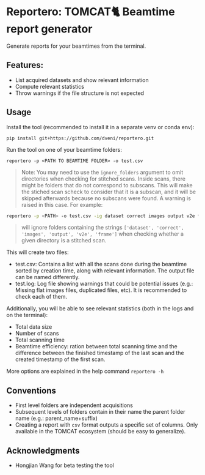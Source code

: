 # Reportero: TOMCAT:cat2: Beamtime report generator

Generate reports for your beamtimes from the terminal.

## Features:
- List acquired datasets and show relevant information
- Compute relevant statistics
- Throw warnings if the file structure is not expected


## Usage

Install the tool (recommended to install it in a separate venv or conda env):
```
pip install git+https://github.com/dveni/reportero.git
```
Run the tool on one of your beamtime folders:
```
reportero -p <PATH TO BEAMTIME FOLDER> -o test.csv
```
> Note: You may need to use the `ignore_folders` argument to omit directories when checking for stitched scans. Inside scans, there might be folders that do not correspond to subscans. This will make the stiched scan scheck to consider that it is a subscan, and it will be skipped afterwards because no subscans were found. A warning is raised in this case. For example:
```bash
reportero -p <PATH> -o test.csv -ig dataset correct images output v2e frame
```
>will ignore folders containing the strings `['dataset', 'correct', 'images', 'output', 'v2e', 'frame']` when checking whether a given directory is a stitched scan.

This will create two files:
- test.csv: Contains a list with all the scans done during the beamtime sorted by creation time, along with relevant information. The output file can be named differently. 
- test.log: Log file showing warnings that could be potential issues (e.g.: Missing flat images files, duplicated files, etc). It is recommended to check each of them.

Additionally, you will be able to see relevant statistics (both in the logs and on the terminal):
- Total data size
- Number of scans
- Total scanning time
- Beamtime efficiency: ration between total scanning time and the difference between the finished timestamp of the last scan and the created timestamp of the first scan.

More options are explained in the help command `reportero -h`

## Conventions
- First level folders are independent acquisitions
- Subsequent levels of folders contain in their name the parent folder name (e.g.: parent_name+suffix)
- Creating a report with `csv` format outputs a specific set of columns. Only available in the TOMCAT ecosystem (should be easy to generalize).

## Acknowledgments
- Hongjian Wang for beta testing the tool
